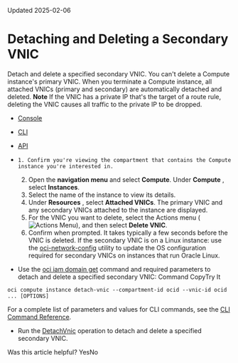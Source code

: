 Updated 2025-02-06
# Detaching and Deleting a Secondary VNIC
Detach and delete a specified secondary VNIC. 
You can't delete a Compute instance's primary VNIC. When you terminate a Compute instance, all attached VNICs (primary and secondary) are automatically detached and deleted.
**Note** If the VNIC has a private IP that's the target of a route rule, deleting the VNIC causes all traffic to the private IP to be dropped.
  * [Console](https://docs.oracle.com/en-us/iaas/Content/Network/Tasks/managingvnics_tasks-detatch.htm)
  * [CLI](https://docs.oracle.com/en-us/iaas/Content/Network/Tasks/managingvnics_tasks-detatch.htm)
  * [API](https://docs.oracle.com/en-us/iaas/Content/Network/Tasks/managingvnics_tasks-detatch.htm)


  *     1. Confirm you're viewing the compartment that contains the Compute instance you're interested in. 
    2. Open the **navigation menu** and select **Compute**. Under **Compute** , select **Instances**.
    3. Select the name of the instance to view its details.
    4. Under **Resources** , select **Attached VNICs**.
The primary VNIC and any secondary VNICs attached to the instance are displayed. 
    5. For the VNIC you want to delete, select the Actions menu (![Actions Menu](https://docs.oracle.com/en-us/iaas/Content/libraries/global-images/actions-menu.png)), and then select **Delete VNIC**.
    6. Confirm when prompted. 
It takes typically a few seconds before the VNIC is deleted. 
If the secondary VNIC is on a Linux instance: use the [oci-network-config](https://docs.oracle.com/iaas/oracle-linux/oci-utils/index.htm#oci-network-config) utility to update the OS configuration required for secondary VNICs on instances that run Oracle Linux.
  * Use the [oci iam domain get](https://docs.oracle.com/iaas/tools/oci-cli/latest/oci_cli_docs/cmdref/iam/domain/get.html) command and required parameters to detach and delete a specified secondary VNIC:
Command
CopyTry It
```
oci compute instance detach-vnic --compartment-id ocid --vnic-id ocid ... [OPTIONS]
```

For a complete list of parameters and values for CLI commands, see the [CLI Command Reference](https://docs.oracle.com/iaas/tools/oci-cli/latest).
  * Run the [DetachVnic](https://docs.oracle.com/iaas/api/#/en/iaas/latest/VnicAttachment/DetachVnic) operation to detach and delete a specified secondary VNIC. 


Was this article helpful?
YesNo

